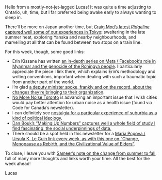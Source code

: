 Hello from a mostly-not-jet-lagged Lucas! It was quite a time adjusting to Ontario, uh, time, but I far preferred being awake early to always wanting to sleep in.

There’ll be more on Japan another time, but [Craig Mod’s latest _Ridgeline_ captured well some of our experiences in Tokyo](https://craigmod.com/ridgeline/171/): sweltering in the late summer heat, exploring Yanaka and nearby neighbourhoods, and marvelling at all that can be found between two stops on a train line.

For this week, though, some good links:

- Erin Kissane has written [an in-depth series on Meta / Facebook’s role in Myanmar and the genocide of the Rohingya people](https://erinkissane.com/meta-meta). I particularly appreciate the piece I link there, which explains Erin’s methodology and writing conventions, important when dealing with such a traumatic topic from another part of the world.
- I’m glad [a deputy minister spoke, frankly and on the record, about the changes they’re bringing to their organization](https://paulwells.substack.com/p/the-repair-job-at-immigration).
- [No More Noise Toronto](https://www.nomorenoisetoronto.com/index.html) is advancing an important issue that I wish cities would pay better attention to: urban noise as a health issue (found via Code for Canada’s newsletter).
- I can definitely see [nostalgia for a particular experience of suburbia as a kind of political ideology](https://www.readtheline.ca/p/john-michael-mcgrath-why-carve-up).
- [Dan Bouk’s “Making Up Numbers” captures well a whole field of study I find fascinating: the social underpinnings of data.](https://www.shroudedincloaksofboringness.com/2023/09/20/makingupnumbers.html)
- There should be a spot held in this newsletter for a [Maria Popova / Ursula K. Le Guin link every week, as with this one on “Change, Menopause as Rebirth, and the Civilizational Value of Elders”](https://www.themarginalian.org/2023/09/30/ursula-k-le-guin-menopause/).

To close, I leave you with [Sameer’s note on the change from summer to fall](https://www.inthemargins.ca/the-change-of-the-seasons), full of many more thoughts and links worth your time. All the best for the week ahead!

Lucas